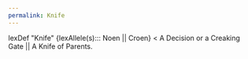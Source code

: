 ```yaml
---
permalink: Knife
---
```

lexDef "Knife" {lexAllele(s)::: Noen || Croen} < A Decision or a Creaking Gate || A Knife of Parents.